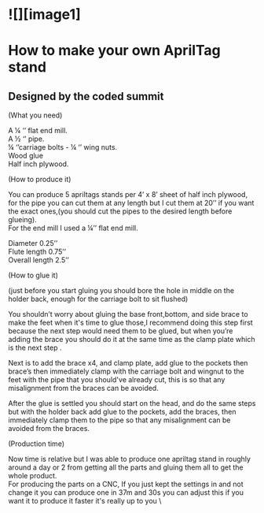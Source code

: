 #  ![][image1]

# How to make your own AprilTag stand 

## Designed by the coded summit

(What you need)

A ¼ ‘’ flat end mill.  
A ½ ‘’ pipe.  
¼ ‘’carriage bolts \- ¼ ‘’ wing nuts.  
Wood glue  
Half inch plywood.

(How to produce it)

You can produce 5 apriltags stands per 4’ x 8’ sheet of half inch plywood, for the pipe you can cut them at any length but I cut them at 20’’ if you want the exact ones,(you should cut the pipes to the desired length before glueing).  
 For the end mill I used a ¼’’ flat end mill.

Diameter 0.25’’  
Flute length 0.75’’  
Overall length 2.5’’

(How to glue it)

(just before you start gluing you should bore the hole in middle on the holder back, enough for the carriage bolt to sit flushed)

You shouldn’t worry about gluing the base front,bottom, and side brace to make the feet when it's time to glue those,I recommend doing this step first because the next step would need them to be glued, but when you’re  adding the brace you should do it at the same time as the clamp plate which is the next step .   


Next is to add the brace x4, and clamp plate, add glue to the pockets then brace’s then immediately clamp with the carriage bolt and wingnut to the feet with the pipe that you should've already cut, this is so that any misalignment from the braces can be avoided.

After the glue is settled you should start on the head, and do the same steps but with the holder back add glue to the pockets, add the braces, then immediately clamp them to the pipe so that any misalignment can be avoided from the braces.



(Production time)

Now time is relative but I was able to produce one apriltag stand in roughly around a day or 2 from getting all the parts and gluing them all to get the whole product.  
For producing the parts on a CNC, If you just kept the settings in and not change it you can produce one in 37m and 30s you can adjust this if you want it to produce it faster it's really up to you \\

